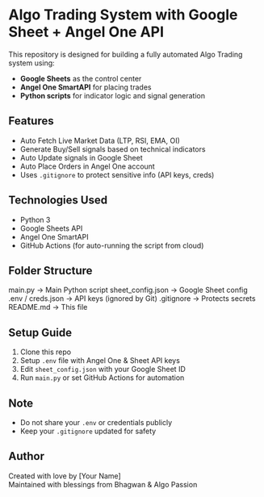 # Algo Trading System with Google Sheet + Angel One API

This repository is designed for building a fully automated Algo Trading system using:
- **Google Sheets** as the control center
- **Angel One SmartAPI** for placing trades
- **Python scripts** for indicator logic and signal generation

## Features

- Auto Fetch Live Market Data (LTP, RSI, EMA, OI)
- Generate Buy/Sell signals based on technical indicators
- Auto Update signals in Google Sheet
- Auto Place Orders in Angel One account
- Uses `.gitignore` to protect sensitive info (API keys, creds)

## Technologies Used

- Python 3
- Google Sheets API
- Angel One SmartAPI
- GitHub Actions (for auto-running the script from cloud)

## Folder Structure

main.py                 -> Main Python script sheet_config.json       -> Google Sheet config .env / creds.json       -> API keys (ignored by Git) .gitignore              -> Protects secrets README.md               -> This file

## Setup Guide

1. Clone this repo
2. Setup `.env` file with Angel One & Sheet API keys
3. Edit `sheet_config.json` with your Google Sheet ID
4. Run `main.py` or set GitHub Actions for automation

## Note

- Do not share your `.env` or credentials publicly
- Keep your `.gitignore` updated for safety

## Author

Created with love by [Your Name]  
Maintained with blessings from Bhagwan & Algo Passion